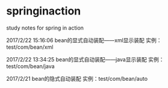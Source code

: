# springinaction
 study notes for spring in action


 2017/2/22  15:16:06
 bean的显式自动装配——xml显示装配
 实例：test/com/bean/xml


 2017/2/22  13:34:25
 bean的显式自动装配——java显示装配
 实例：test/com/bean/java


 2017/2/21
 bean的隐式自动装配
 实例：test/com/bean/auto

